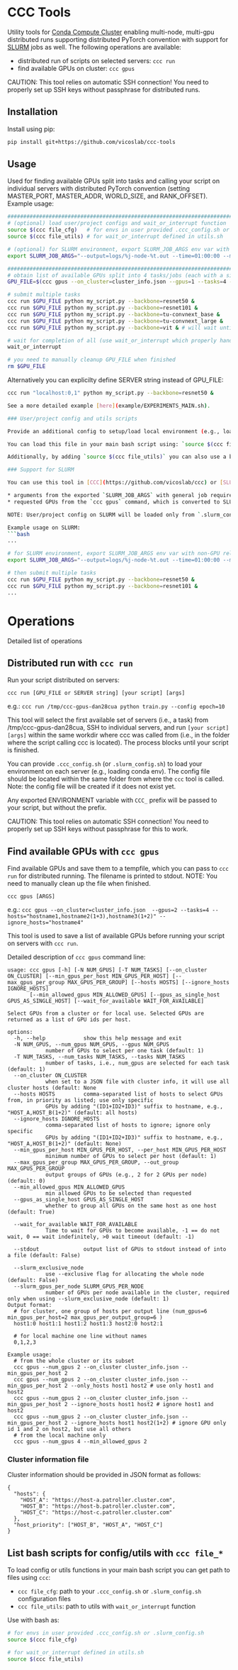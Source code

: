 # CCC Tools

Utility tools for [Conda Compute Cluster](https://github.com/vicoslab/ccc) enabling multi-node, multi-gpu distributed runs supporting distributed PyTorch convention with support for [SLURM](https://slurm.schedmd.com/documentation.html) jobs as well. The following operations are available:

* distributed run of scripts on selected servers: `ccc run`
* find available GPUs on cluster: `ccc gpus`

CAUTION: This tool relies on automatic SSH connection! You need to properly set up SSH keys without passphrase for distributed runs.

## Installation

Install using pip:

```bash
pip install git+https://github.com/vicoslab/ccc-tools
```

## Usage

Used for finding available GPUs split into tasks and calling your script on individual servers with distributed PyTorch convention (setting MASTER_PORT, MASTER_ADDR, WORLD_SIZE, and RANK_OFFSET). Example usage:

```bash
################################################################################
# (optional) load user/project configs and wait_or_interrupt function
source $(ccc file_cfg)   # for envs in user provided .ccc_config.sh or .slurm_config.sh
source $(ccc file_utils) # for wait_or_interrupt defined in utils.sh

# (optional) for SLURM environment, export SLURM_JOB_ARGS env var with non-GPU related requirements before calling ccc run
export SLURM_JOB_ARGS="--output=logs/%j-node-%t.out --time=01:00:00 --mem-per-gpu=8G --partition=gpu --cpus-per-task=16 --exclude=wn202"

################################################################################
# obtain list of available GPUs split into 4 tasks/jobs (each with a single GPU)
GPU_FILE=$(ccc gpus --on_cluster=cluster_info.json --gpus=1 --tasks=4 --hosts="HOST_A,HOST_B" --ignore_hosts="HOST_C")

# submit multiple tasks
ccc run $GPU_FILE python my_script.py --backbone=resnet50 &
ccc run $GPU_FILE python my_script.py --backbone=resnet101 &
ccc run $GPU_FILE python my_script.py --backbone=tu-convnext_base &
ccc run $GPU_FILE python my_script.py --backbone=tu-convnext_large &
ccc run $GPU_FILE python my_script.py --backbone=vit & # will wait until GPUs become available since there are only 4 tasks available 

# wait for completion of all (use wait_or_interrupt which properly handles CTRL+C to stop and cleanup in both CCC and SLURM)
wait_or_interrupt

# you need to manually cleanup GPU_FILE when finished
rm $GPU_FILE
```

Alternatively you can explicilty define SERVER string instead of GPU_FILE:

```bash
ccc run "localhost:0,1" python my_script.py --backbone=resnet50 &

See a more detailed example [here](example/EXPERIMENTS_MAIN.sh).

### User/project config and utils scripts

Provide an additional config to setup/load local environment (e.g., loading conda env or setting project env vars) on a running server host by creating `.ccc_config.sh` or `.slurm_config.sh`. Config file should be located within the same folder from where `ccc` tool is called. Note: config file will be created if it does not exist yet. 

You can load this file in your main bash script using: `source $(ccc file_cfg)`. CAUTION: This will run the script both inside your main script as well as on the host server right before calling your program.

Additionally, by adding `source $(ccc file_utils)` you can also use a bash function `wait_or_interrupt` that blocks until all background processes/jobs are finished while properly handling CTRL+C to stop and cleanup child processes under both CCC and SLURM.

### Support for SLURM

You can use this tool in [CCC](https://github.com/vicoslab/ccc) or [SLURM](https://slurm.schedmd.com/documentation.html) environment. When the `srun` command is detected, it will queue jobs to SLURM instead of manually running by SSH. Jobs will be run with `srun` in the background based on:

* arguments from the exported `SLURM_JOB_ARGS` with general job requirements (name, time, cpus)
* requested GPUs from the `ccc gpus` command, which is converted to SLURM GPU requirements and automatically passed along to `srun`

NOTE: User/project config on SLURM will be loaded only from `.slurm_config.sh`. Calling `ccc file_cfg` and `ccc file_utils` transparently provides paths to the corresponding config/utils files based on whether this is run under CCC or SLURM.

Example usage on SLURM:
```bash
...

# for SLURM environment, export SLURM_JOB_ARGS env var with non-GPU related requirements before calling ccc run
export SLURM_JOB_ARGS="--output=logs/%j-node-%t.out --time=01:00:00 --mem-per-gpu=8G --partition=gpu --cpus-per-task=16 --exclude=wn202"

# then submit multiple tasks
ccc run $GPU_FILE python my_script.py --backbone=resnet50 &
ccc run $GPU_FILE python my_script.py --backbone=resnet101 &
...
```

# Operations
Detailed list of operations

## Distributed run with `ccc run`
Run your script distributed on servers:

`ccc run [GPU_FILE or SERVER string] [your script] [args]` 

e.g.: `ccc run /tmp/ccc-gpus-dan28cua python train.py --config epoch=10` 

This tool will select the first available set of servers (i.e., a task) from /tmp/ccc-gpus-dan28cua, SSH to individual servers, and run `[your script] [args]` within the same workdir where ccc was called from (i.e., in the folder where the script calling ccc is located). The process blocks until your script is finished.

You can provide `.ccc_config.sh` (or `.slurm_config.sh`) to load your environment on each server (e.g., loading conda env). The config file should be located within the same folder from where the `ccc` tool is called. Note: the config file will be created if it does not exist yet. 

Any exported ENVIRONMENT variable with `CCC_` prefix will be passed to your script, but without the prefix.

CAUTION: This tool relies on automatic SSH connection! You need to properly set up SSH keys without passphrase for this to work.

## Find available GPUs with `ccc gpus`

Find available GPUs and save them to a tempfile, which you can pass to `ccc run` for distributed running. The filename is printed to stdout. NOTE: You need to manually clean up the file when finished.

```ccc gpus [ARGS]```

e.g.: `ccc gpus --on_cluster=cluster_info.json  --gpus=2 --tasks=4 --hosts="hostname1,hostname2(1+3),hostname3(1+2)" --ignore_hosts="hostname4"` 

This tool is used to save a list of available GPUs before running your script on servers with `ccc run`. 

Detailed description of `ccc gpus` command line:
```
usage: ccc gpus [-h] [-N NUM_GPUS] [-T NUM_TASKS] [--on_cluster ON_CLUSTER] [--min_gpus_per_host MIN_GPUS_PER_HOST] [--max_gpus_per_group MAX_GPUS_PER_GROUP] [--hosts HOSTS] [--ignore_hosts IGNORE_HOSTS]
       [--min_allowed_gpus MIN_ALLOWED_GPUS] [--gpus_as_single_host GPUS_AS_SINGLE_HOST] [--wait_for_available WAIT_FOR_AVAILABLE]

Select GPUs from a cluster or for local use. Selected GPUs are returned as a list of GPU ids per host.

options:
  -h, --help            show this help message and exit
  -N NUM_GPUS, --num_gpus NUM_GPUS, --gpus NUM_GPUS
            number of GPUs to select per one task (default: 1)
  -T NUM_TASKS, --num_tasks NUM_TASKS, --tasks NUM_TASKS
            number of tasks, i.e., num_gpus are selected for each task (default: 1)
  --on_cluster ON_CLUSTER
            when set to a JSON file with cluster info, it will use all cluster hosts (default: None
  --hosts HOSTS         comma-separated list of hosts to select GPUs from, in priority as listed; use only specific
            GPUs by adding "(ID1+ID2+ID3)" suffix to hostname, e.g., "HOST_A,HOST_B(1+2)" (default: all hosts)
  --ignore_hosts IGNORE_HOSTS
            comma-separated list of hosts to ignore; ignore only specific
            GPUs by adding "(ID1+ID2+ID3)" suffix to hostname, e.g., "HOST_A,HOST_B(1+2)" (default: None)
  --min_gpus_per_host MIN_GPUS_PER_HOST, --per_host MIN_GPUS_PER_HOST
            minimum number of GPUs to select per host (default: 1)
  --max_gpus_per_group MAX_GPUS_PER_GROUP, --out_group MAX_GPUS_PER_GROUP
            output groups of GPUs (e.g., 2 for 2 GPUs per node) (default: 0)
  --min_allowed_gpus MIN_ALLOWED_GPUS
            min allowed GPUs to be selected than requested
  --gpus_as_single_host GPUS_AS_SINGLE_HOST
            whether to group all GPUs on the same host as one host (default: True)
  
  --wait_for_available WAIT_FOR_AVAILABLE
            Time to wait for GPUs to become available, -1 == do not wait, 0 == wait indefinitely, >0 wait timeout (default: -1)
  
  --stdout              output list of GPUs to stdout instead of into a file (default: False)
  
  --slurm_exclusive_node
            use --exclusive flag for allocating the whole node (default: False)
  --slurm_gpus_per_node SLURM_GPUS_PER_NODE
            number of GPUs per node available in the cluster, required only when using --slurm_exclusive_node (default: 1)
Output format:
  # for cluster, one group of hosts per output line (num_gpus=6  min_gpus_per_host=2 max_gpus_per_output_group=6 )
  host1:0 host1:1 host1:2 host1:3 host2:0 host2:1        
     
  # for local machine one line without names
  0,1,2,3
    
Example usage:
  # from the whole cluster or its subset
  ccc gpus --num_gpus 2 --on_cluster cluster_info.json --min_gpus_per_host 2
  ccc gpus --num_gpus 2 --on_cluster cluster_info.json --min_gpus_per_host 2 --only_hosts host1 host2 # use only host1 and host2
  ccc gpus --num_gpus 2 --on_cluster cluster_info.json --min_gpus_per_host 2 --ignore_hosts host1 host2 # ignore host1 and host2
  ccc gpus --num_gpus 2 --on_cluster cluster_info.json --min_gpus_per_host 2 --ignore_hosts host1 host2(1+2) # ignore GPU only id 1 and 2 on host2, but use all others
  # from the local machine only
  ccc gpus --num_gpus 4 --min_allowed_gpus 2
```

### Cluster information file

Cluster information should be provided in JSON format as follows:

```
{
  "hosts": {
    "HOST_A": "https://host-a.patroller.cluster.com",
    "HOST_B": "https://host-b.patroller.cluster.com",
    "HOST_C": "https://host-c.patroller.cluster.com"
  },
  "host_priority": ["HOST_B", "HOST_A", "HOST_C"]
}
```

## List bash scripts for config/utils with `ccc file_*`

To load config or utils functions in your main bash script you can get path to files using `ccc`:
 * `ccc file_cfg`: path to your `.ccc_config.sh` or `.slurm_config.sh` configuration files
 * `ccc file_utils`: path to utils with `wait_or_interrupt` function

 Use with bash as:

 ```bash
 # for envs in user provided .ccc_config.sh or .slurm_config.sh
source $(ccc file_cfg)   

# for wait_or_interrupt defined in utils.sh
source $(ccc file_utils) 
```